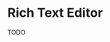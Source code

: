 # Rich Text Editor

<!--
https://mdxeditor.dev
https://github.com/udecode/plate
https://github.com/uiwjs/react-md-editor
https://github.com/andrerpena/react-mde
https://github.com/ueberdosis/tiptap
-->

TODO
